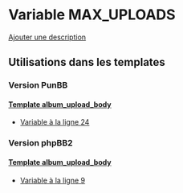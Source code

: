 # Variable MAX_UPLOADS
[Ajouter une description](https://fa-tvars.appspot.com/var/MAX_UPLOADS)

## Utilisations dans les templates

### Version PunBB

#### [Template album_upload_body](punbb/album_upload_body.md)
* [Variable &agrave; la ligne 24](../punbb/album_upload_body.tpl#L24)

### Version phpBB2

#### [Template album_upload_body](subsilver/album_upload_body.md)
* [Variable &agrave; la ligne 9](../subsilver/album_upload_body.tpl#L9)
